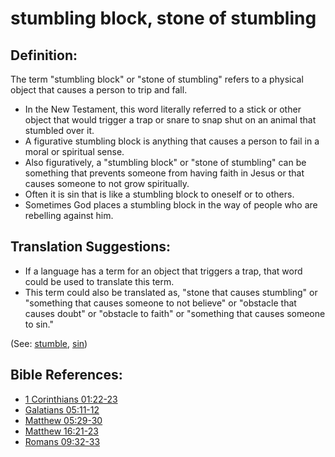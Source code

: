 # stumbling block, stone of stumbling #

## Definition: ##

The term "stumbling block" or "stone of stumbling" refers to a physical object that causes a person to trip and fall.

* In the New Testament, this word literally referred to a stick or other object that would trigger a trap or snare to snap shut on an animal that stumbled over it.
* A figurative stumbling block is anything that causes a person to fail in a moral or spiritual sense.
* Also figuratively, a "stumbling block" or "stone of stumbling" can be something that prevents someone from having faith in Jesus or that causes someone to not grow spiritually.
* Often it is sin that is like a stumbling block to oneself or to others.
* Sometimes God places a stumbling block in the way of people who are rebelling against him.

## Translation Suggestions: ##

* If a language has a term for an object that triggers a trap, that word could be used to translate this term.
* This term could also be translated as, "stone that causes stumbling" or "something that causes someone to not believe" or "obstacle that causes doubt" or "obstacle to faith" or "something that causes someone to sin."

(See: [stumble](../other/stumble.md), [sin](../kt/sin.md))

## Bible References: ##

* [1 Corinthians 01:22-23](https://door43.org/en/bible/notes/1co/01/22)
* [Galatians 05:11-12](https://door43.org/en/bible/notes/gal/05/11)
* [Matthew 05:29-30](https://door43.org/en/bible/notes/mat/05/29)
* [Matthew 16:21-23](https://door43.org/en/bible/notes/mat/16/21)
* [Romans 09:32-33](https://door43.org/en/bible/notes/rom/09/32)

